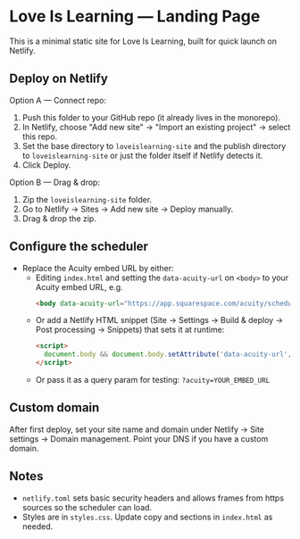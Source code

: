 # Love Is Learning — Landing Page

This is a minimal static site for Love Is Learning, built for quick launch on Netlify.

## Deploy on Netlify

Option A — Connect repo:
1. Push this folder to your GitHub repo (it already lives in the monorepo).
2. In Netlify, choose "Add new site" → "Import an existing project" → select this repo.
3. Set the base directory to `loveislearning-site` and the publish directory to `loveislearning-site` or just the folder itself if Netlify detects it.
4. Click Deploy.

Option B — Drag & drop:
1. Zip the `loveislearning-site` folder.
2. Go to Netlify → Sites → Add new site → Deploy manually.
3. Drag & drop the zip.

## Configure the scheduler

- Replace the Acuity embed URL by either:
  - Editing `index.html` and setting the `data-acuity-url` on `<body>` to your Acuity embed URL, e.g.
    ```html
    <body data-acuity-url="https://app.squarespace.com/acuity/schedule.php?owner=YOUR_OWNER_ID">
    ```
  - Or add a Netlify HTML snippet (Site → Settings → Build & deploy → Post processing → Snippets) that sets it at runtime:
    ```html
    <script>
      document.body && document.body.setAttribute('data-acuity-url', 'https://app.squarespace.com/acuity/schedule.php?owner=YOUR_OWNER_ID')
    </script>
    ```
  - Or pass it as a query param for testing: `?acuity=YOUR_EMBED_URL`

## Custom domain

After first deploy, set your site name and domain under Netlify → Site settings → Domain management. Point your DNS if you have a custom domain.

## Notes
- `netlify.toml` sets basic security headers and allows frames from https sources so the scheduler can load.
- Styles are in `styles.css`. Update copy and sections in `index.html` as needed.
